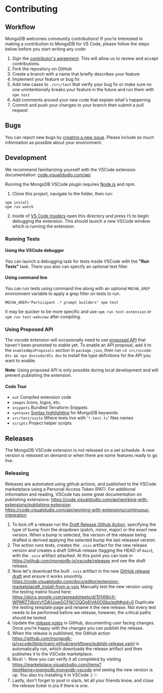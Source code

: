 # Contributing

## Workflow

MongoDB welcomes community contributions! If you’re interested in making a contribution to MongoDB for VS Code, please follow the steps below before you start writing any code:

1. Sign the [contributor's agreement](http://www.mongodb.com/contributor). This will allow us to review and accept contributions.
1. Fork the repository on GitHub
1. Create a branch with a name that briefly describes your feature
1. Implement your feature or bug fix
1. Add new cases to `./src/test` that verify your bug fix or make sure no one
   unintentionally breaks your feature in the future and run them with `npm test`
1. Add comments around your new code that explain what's happening
1. Commit and push your changes to your branch then submit a pull request

## Bugs

You can report new bugs by
[creating a new issue](https://jira.mongodb.org/browse/VSCODE/).
Please include as much information as possible about your environment.

## Development

We recommend familiarizing yourself with the VSCode extension documentation:
[code.visualstudio.com/api](https://code.visualstudio.com/api).

Running the MongoDB VSCode plugin requires [Node.js](https://nodejs.org) and npm.

1. Clone this project, navigate to the folder, then run:

```shell
npm install
npm run watch
```

2. Inside of [VS Code Insiders](https://code.visualstudio.com/insiders/) open this directory and press `F5` to begin debugging the extension. This should launch a new VSCode window which is running the extension.

### Running Tests

#### Using the VSCode debugger

You can launch a debugging task for tests inside VSCode with the **"Run Tests"** task. There you also can specify an optional test filter.

#### Using command line

You can run tests using command line along with an optional `MOCHA_GREP` environment variable to apply a grep filter on tests to run.

```shell
MOCHA_GREP="Participant .* prompt builders" npm test
```

It may be quicker to be more specific and use `npm run test-extension` or `npm run test-webview` after compiling.

### Using Proposed API

The vscode extension will occasionally need to use [proposed API](https://code.visualstudio.com/api/advanced-topics/using-proposed-api) that haven't been promoted to stable yet. To enable an API proposal, add it to the `enabledApiProposals` section in `package.json`, then run `cd src/vscode-dts && npx @vscode/dts dev` to install the type definitions for the API you want to enable.

**Note**: Using proposed API is only possible during local development and will prevent publishing the extension.

#### Code Tour

- `out` Compiled extension code
- `images` Icons, logos, etc.
- `snippets` Bundled Terraform Snippets
- `syntaxes` [Syntax highlighting](https://code.visualstudio.com/api/language-extensions/syntax-highlight-guide#injection-grammars) for MongoDB keywords
- `src/test/suite` Where tests live with '`*.test.ts`' files names
- `scripts` Project helper scripts

## Releases

The MongoDB VSCode extension is not released on a set schedule. A new version is released on demand or when there are some features ready to go live.

### Releasing

Releases are automated using github actions, and published to the VSCode marketplace using a Personal Access Token (PAT). For additional information and reading, VSCode has some great documentation on publishing extensions:
https://code.visualstudio.com/api/working-with-extensions/publishing-extension
https://code.visualstudio.com/api/working-with-extensions/continuous-integration

1. To kick off a release run the [Draft Release Github Action](https://github.com/mongodb-js/vscode/actions/workflows/draft-release.yaml), specifying the type of bump from the dropdown (patch, minor, major) or the exact new version. When a bump is selected, the version of the release being drafted is derived applying the selected bump the last released version.
1. The action runs tests, creates the `.vsix` artifact for the new release version and creates a draft GitHub release (tagging the HEAD of `main`), with the `.vsix` artifact attached. At this point you can look in https://github.com/mongodb-js/vscode/releases and see the draft release.
1. Now let's download the built `.vsix` artifact in the new [GitHub release draft](https://github.com/mongodb-js/vscode/releases) and ensure it works smoothly. https://code.visualstudio.com/docs/editor/extension-marketplace#_install-from-a-vsix Manually test the new version using the testing matrix found here: https://docs.google.com/spreadsheets/d/1014WyX-WPMfZTj6qVyYDA1JowGCFNCOQGgEhIA0O0bs/edit#gid=0 Duplicate the testing template page and rename it the new release. Not every test needs to be performed before we release, however, the critical paths should be tested.
1. Update the [release notes](https://github.com/mongodb-js/vscode/releases) in GitHub, documenting user facing changes. Once you’re happy with the changes you can publish the release.
1. When the release is published, the GitHub action https://github.com/mongodb-js/vscode/blob/main/.github/workflows/publish-release.yaml is automatically run, which downloads the release artifact and then publishes it to the VSCode marketplace.
1. Nice! ✨ Now you can verify it all completed by visiting https://marketplace.visualstudio.com/items?itemName=mongodb.mongodb-vscode and seeing the new version is up. You also try installing it in VSCode :) ✨
1. Lastly, don't forget to post in slack, let all your friends know, and close the release ticket in jira if there is one.
